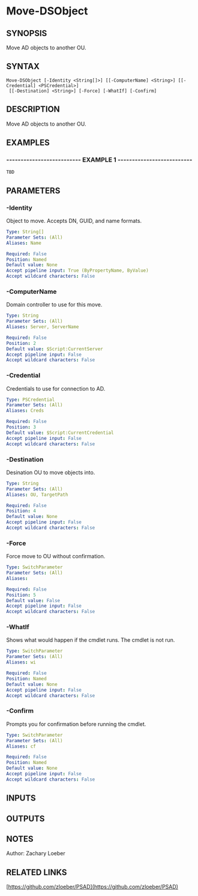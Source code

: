 ﻿---
external help file: PSAD-help.xml
online version: https://github.com/zloeber/PSAD
schema: 2.0.0
---

# Move-DSObject

## SYNOPSIS
Move AD objects to another OU.

## SYNTAX

```
Move-DSObject [-Identity <String[]>] [[-ComputerName] <String>] [[-Credential] <PSCredential>]
 [[-Destination] <String>] [-Force] [-WhatIf] [-Confirm]
```

## DESCRIPTION
Move AD objects to another OU.

## EXAMPLES

### -------------------------- EXAMPLE 1 --------------------------
```
TBD
```

## PARAMETERS

### -Identity
Object to move.
Accepts DN, GUID, and name formats.

```yaml
Type: String[]
Parameter Sets: (All)
Aliases: Name

Required: False
Position: Named
Default value: None
Accept pipeline input: True (ByPropertyName, ByValue)
Accept wildcard characters: False
```

### -ComputerName
Domain controller to use for this move.

```yaml
Type: String
Parameter Sets: (All)
Aliases: Server, ServerName

Required: False
Position: 2
Default value: $Script:CurrentServer
Accept pipeline input: False
Accept wildcard characters: False
```

### -Credential
Credentials to use for connection to AD.

```yaml
Type: PSCredential
Parameter Sets: (All)
Aliases: Creds

Required: False
Position: 3
Default value: $Script:CurrentCredential
Accept pipeline input: False
Accept wildcard characters: False
```

### -Destination
Desination OU to move objects into.

```yaml
Type: String
Parameter Sets: (All)
Aliases: OU, TargetPath

Required: False
Position: 4
Default value: None
Accept pipeline input: False
Accept wildcard characters: False
```

### -Force
Force move to OU without confirmation.

```yaml
Type: SwitchParameter
Parameter Sets: (All)
Aliases: 

Required: False
Position: 5
Default value: False
Accept pipeline input: False
Accept wildcard characters: False
```

### -WhatIf
Shows what would happen if the cmdlet runs.
The cmdlet is not run.

```yaml
Type: SwitchParameter
Parameter Sets: (All)
Aliases: wi

Required: False
Position: Named
Default value: None
Accept pipeline input: False
Accept wildcard characters: False
```

### -Confirm
Prompts you for confirmation before running the cmdlet.

```yaml
Type: SwitchParameter
Parameter Sets: (All)
Aliases: cf

Required: False
Position: Named
Default value: None
Accept pipeline input: False
Accept wildcard characters: False
```

## INPUTS

## OUTPUTS

## NOTES
Author: Zachary Loeber

## RELATED LINKS

[https://github.com/zloeber/PSAD](https://github.com/zloeber/PSAD)

